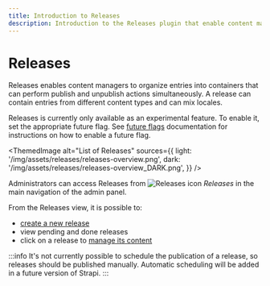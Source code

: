 ```yaml
---
title: Introduction to Releases
description: Introduction to the Releases plugin that enable content managers to group entries to publish/unpublish simultaneously
---
```


# Releases <EnterpriseBadge /> <CloudTeamBadge/> <FutureBadge /> <AlphaBadge/>

Releases enables content managers to organize entries into containers that can perform publish and unpublish actions simultaneously. A release can contain entries from different content types and can mix locales.
<!-- TODO: comment out once it's available — grouping is not available with the alpha release -->
<!-- Entries can be grouped by content type or locale, facilitating review and editing before publication. -->

Releases is currently only available as an experimental feature. To enable it, set the appropriate future flag. See <a href="/dev-docs/configurations/features">future flags</a> documentation for instructions on how to enable a future flag.

<ThemedImage
  alt="List of Releases"
  sources={{
    light: '/img/assets/releases/releases-overview.png',
    dark: '/img/assets/releases/releases-overview_DARK.png',
  }}
/>

<!-- TODO: update Releases icon with the neutral version -->
Administrators can access Releases from ![Releases icon](/img/assets/icons/releases.svg) _Releases_ in the main navigation of the admin panel.

From the Releases view, it is possible to:

<!-- TODO: add numbers to reflect screenshot -->
- [create a new release](/user-docs/releases/creating-a-release)
- view pending and done releases
- click on a release to [manage its content](/user-docs/releases/managing-a-release)

:::info
It's not currently possible to schedule the publication of a release, so releases should be published manually. Automatic scheduling will be added in a future version of Strapi.
:::
